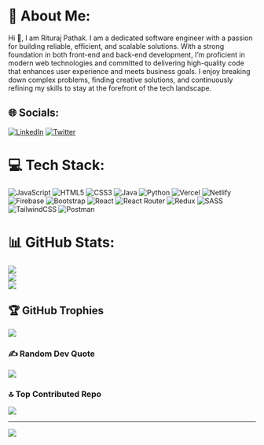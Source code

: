 # 💫 About Me:
Hi 👋, I am Rituraj Pathak. I am a dedicated software engineer with a passion for building reliable, efficient, and scalable solutions. With a strong foundation in both front-end and back-end development, I’m proficient in modern web technologies and committed to delivering high-quality code that enhances user experience and meets business goals. I enjoy breaking down complex problems, finding creative solutions, and continuously refining my skills to stay at the forefront of the tech landscape.

## 🌐 Socials:
[![LinkedIn](https://img.shields.io/badge/LinkedIn-%230077B5.svg?logo=linkedin&logoColor=white)](https://linkedin.com/in/rituraj-pathak-0983191a0) [![Twitter](https://img.shields.io/badge/Twitter-%231DA1F2.svg?logo=Twitter&logoColor=white)](https://twitter.com/Rituraj34781867) 

# 💻 Tech Stack:
![JavaScript](https://img.shields.io/badge/javascript-%23323330.svg?style=for-the-badge&logo=javascript&logoColor=%23F7DF1E) ![HTML5](https://img.shields.io/badge/html5-%23E34F26.svg?style=for-the-badge&logo=html5&logoColor=white) ![CSS3](https://img.shields.io/badge/css3-%231572B6.svg?style=for-the-badge&logo=css3&logoColor=white) ![Java](https://img.shields.io/badge/java-%23ED8B00.svg?style=for-the-badge&logo=java&logoColor=white) ![Python](https://img.shields.io/badge/python-3670A0?style=for-the-badge&logo=python&logoColor=ffdd54) ![Vercel](https://img.shields.io/badge/vercel-%23000000.svg?style=for-the-badge&logo=vercel&logoColor=white) ![Netlify](https://img.shields.io/badge/netlify-%23000000.svg?style=for-the-badge&logo=netlify&logoColor=#00C7B7) ![Firebase](https://img.shields.io/badge/firebase-%23039BE5.svg?style=for-the-badge&logo=firebase) ![Bootstrap](https://img.shields.io/badge/bootstrap-%23563D7C.svg?style=for-the-badge&logo=bootstrap&logoColor=white) ![React](https://img.shields.io/badge/react-%2320232a.svg?style=for-the-badge&logo=react&logoColor=%2361DAFB) ![React Router](https://img.shields.io/badge/React_Router-CA4245?style=for-the-badge&logo=react-router&logoColor=white) ![Redux](https://img.shields.io/badge/redux-%23593d88.svg?style=for-the-badge&logo=redux&logoColor=white) ![SASS](https://img.shields.io/badge/SASS-hotpink.svg?style=for-the-badge&logo=SASS&logoColor=white) ![TailwindCSS](https://img.shields.io/badge/tailwindcss-%2338B2AC.svg?style=for-the-badge&logo=tailwind-css&logoColor=white) ![Postman](https://img.shields.io/badge/Postman-FF6C37?style=for-the-badge&logo=postman&logoColor=white)
# 📊 GitHub Stats:
![](https://github-readme-stats.vercel.app/api?username=rituraj-pathak-code&theme=radical&hide_border=false&include_all_commits=false&count_private=false)<br/>
![](https://github-readme-streak-stats.herokuapp.com/?user=rituraj-pathak-code&theme=radical&hide_border=false)<br/>
![](https://github-readme-stats.vercel.app/api/top-langs/?username=rituraj-pathak-code&theme=radical&hide_border=false&include_all_commits=false&count_private=false&layout=compact)

## 🏆 GitHub Trophies
![](https://github-profile-trophy.vercel.app/?username=rituraj-pathak-code&theme=radical&no-frame=false&no-bg=false&margin-w=4)

### ✍️ Random Dev Quote
![](https://quotes-github-readme.vercel.app/api?type=horizontal&theme=radical)

### 🔝 Top Contributed Repo
![](https://github-contributor-stats.vercel.app/api?username=rituraj-pathak-code&limit=5&theme=dracula&combine_all_yearly_contributions=true)

---
[![](https://visitcount.itsvg.in/api?id=rituraj-pathak-code&icon=0&color=0)](https://visitcount.itsvg.in)

<!-- Proudly created with GPRM ( https://gprm.itsvg.in ) -->

